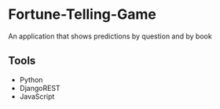 # Fortune-Telling-Game
An application that shows predictions by question and by book

## Tools

- Python
- DjangoREST
- JavaScript
